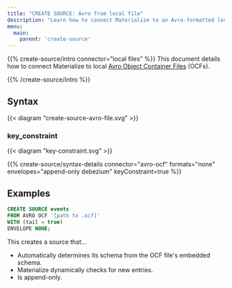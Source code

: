 ```yaml
---
title: "CREATE SOURCE: Avro from local file"
description: "Learn how to connect Materialize to an Avro-formatted local file"
menu:
  main:
    parent: 'create-source'
---
```


{{% create-source/intro connector="local files" %}}
This document details how to connect Materialize to local [Avro Object Container
Files] (OCFs).

[Avro Object Container Files]: https://avro.apache.org/docs/current/spec.html#Object+Container+Files
{{% /create-source/intro %}}

## Syntax

{{< diagram "create-source-avro-file.svg" >}}

### key_constraint

{{< diagram "key-constraint.svg" >}}

{{% create-source/syntax-details connector="avro-ocf" formats="none" envelopes="append-only debezium" keyConstraint=true %}}

## Examples

```sql
CREATE SOURCE events
FROM AVRO OCF '[path to .ocf]'
WITH (tail = true)
ENVELOPE NONE;
```

This creates a source that...

- Automatically determines its schema from the OCF file's embedded schema.
- Materialize dynamically checks for new entries.
- Is append-only.

[Debezium]: http://debezium.io
